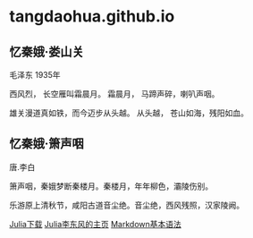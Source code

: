 # tangdaohua.github.io

## 忆秦娥·娄山关
毛泽东
1935年

西风烈，
长空雁叫霜晨月。
霜晨月，
马蹄声碎，喇叭声咽。

雄关漫道真如铁，而今迈步从头越。
从头越，
苍山如海，残阳如血。

## 忆秦娥·箫声咽
唐.李白

箫声咽，秦娥梦断秦楼月。秦楼月，年年柳色，灞陵伤别。

乐游原上清秋节，咸阳古道音尘绝。音尘绝，西风残照，汉家陵阙。


<a href="https://julialang.org/downloads" target="_blank">Julia下载</a>
<a href="https://www.math.pku.edu.cn/teachers/lidf" target="_blank">Julia李东风的主页</a>
<a href="https://www.jianshu.com/p/191d1e21f7ed" target="_blank">Markdown基本语法</a>
